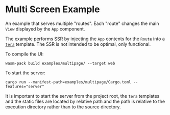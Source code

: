 # Multi Screen Example

An example that serves multiple "routes". Each "route" changes the main `View`
displayed by the `App` component.

The example performs SSR by injecting the `App` contents for the `Route` into
a [`tera`][tera] template. The SSR is not intended to be optimal, only
functional.

To compile the UI:

    wasm-pack build examples/multipage/ --target web

To start the server:

    cargo run --manifest-path=examples/multipage/Cargo.toml --features="server"

It is important to start the server from the project root, the `tera` templates
and the static files are located by relative path and the path is relative to
the execution directory rather than to the source directory.

[tera]: https://tera.netlify.app
